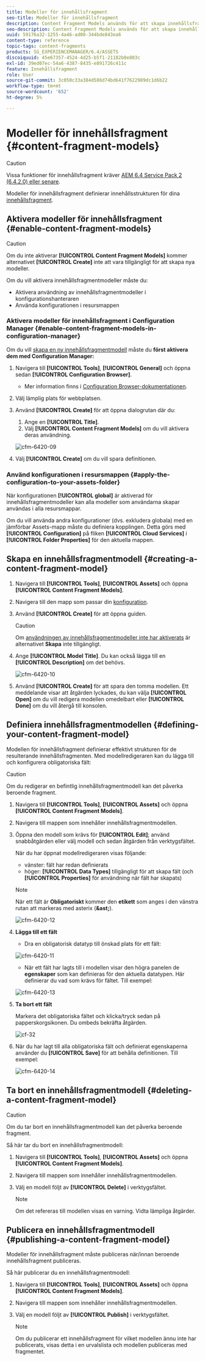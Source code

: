 ```yaml
---
title: Modeller för innehållsfragment
seo-title: Modeller för innehållsfragment
description: Content Fragment Models används för att skapa innehållsfragment med strukturerat innehåll.
seo-description: Content Fragment Models används för att skapa innehållsfragment med strukturerat innehåll.
uuid: 59176a32-1255-4a46-ad00-344bde843ea6
content-type: reference
topic-tags: content-fragments
products: SG_EXPERIENCEMANAGER/6.4/ASSETS
discoiquuid: 45e67357-4524-4d25-b5f1-21182b8e803c
exl-id: 39ed07ec-54a6-4387-8435-e891726c411c
feature: Innehållsfragment
role: User
source-git-commit: 3c050c33a384d586d74bd641f7622989dc1d6b22
workflow-type: tm+mt
source-wordcount: '652'
ht-degree: 5%

---
```


# Modeller för innehållsfragment {#content-fragment-models}

>[!CAUTION]
>
>Vissa funktioner för innehållsfragment kräver [AEM 6.4 Service Pack 2 (6.4.2.0) eller senare](../release-notes/sp-release-notes.md).

Modeller för innehållsfragment definierar innehållsstrukturen för dina [innehållsfragment](content-fragments.md).

## Aktivera modeller för innehållsfragment {#enable-content-fragment-models}

>[!CAUTION]
>
>Om du inte aktiverar **[!UICONTROL Content Fragment Models]** kommer alternativet **[!UICONTROL Create]** inte att vara tillgängligt för att skapa nya modeller.

Om du vill aktivera innehållsfragmentmodeller måste du:

* Aktivera användning av innehållsfragmentmodeller i konfigurationshanteraren
* Använda konfigurationen i resursmappen

### Aktivera modeller för innehållsfragment i Configuration Manager {#enable-content-fragment-models-in-configuration-manager}

Om du vill [skapa en ny innehållsfragmentmodell](#creating-a-content-fragment-model) måste du **först aktivera dem med Configuration Manager:**

1. Navigera till **[!UICONTROL Tools]**, **[!UICONTROL General]** och öppna sedan **[!UICONTROL Configuration Browser]**.
   * Mer information finns i [Configuration Browser-dokumentationen](/help/sites-administering/configurations.md).
1. Välj lämplig plats för webbplatsen.
1. Använd **[!UICONTROL Create]** för att öppna dialogrutan där du:

   1. Ange en **[!UICONTROL Title]**.
   1. Välj **[!UICONTROL Content Fragment Models]** om du vill aktivera deras användning.

   ![cfm-6420-09](assets/cfm-6420-09.png)

1. Välj **[!UICONTROL Create]** om du vill spara definitionen.

### Använd konfigurationen i resursmappen {#apply-the-configuration-to-your-assets-folder}

När konfigurationen **[!UICONTROL global]** är aktiverad för innehållsfragmentmodeller kan alla modeller som användarna skapar användas i alla resursmappar.

Om du vill använda andra konfigurationer (dvs. exkludera globala) med en jämförbar Assets-mapp måste du definiera kopplingen. Detta görs med **[!UICONTROL Configuration]** på fliken **[!UICONTROL Cloud Services]** i **[!UICONTROL Folder Properties]** för den aktuella mappen.

## Skapa en innehållsfragmentmodell {#creating-a-content-fragment-model}

1. Navigera till **[!UICONTROL Tools]**, **[!UICONTROL Assets]** och öppna **[!UICONTROL Content Fragment Models]**.
1. Navigera till den mapp som passar din [konfiguration](#enable-content-fragment-models).
1. Använd **[!UICONTROL Create]** för att öppna guiden.

   >[!CAUTION]
   >
   >Om [användningen av innehållsfragmentmodeller inte har aktiverats](#enable-content-fragment-models) är alternativet **Skapa** inte tillgängligt.

1. Ange **[!UICONTROL Model Title]**. Du kan också lägga till en **[!UICONTROL Description]** om det behövs.

   ![cfm-6420-10](assets/cfm-6420-10.png)

1. Använd **[!UICONTROL Create]** för att spara den tomma modellen. Ett meddelande visar att åtgärden lyckades, du kan välja **[!UICONTROL Open]** om du vill redigera modellen omedelbart eller **[!UICONTROL Done]** om du vill återgå till konsolen.

## Definiera innehållsfragmentmodellen {#defining-your-content-fragment-model}

Modellen för innehållsfragment definierar effektivt strukturen för de resulterande innehållsfragmenten. Med modellredigeraren kan du lägga till och konfigurera obligatoriska fält:

>[!CAUTION]
>
>Om du redigerar en befintlig innehållsfragmentmodell kan det påverka beroende fragment.

1. Navigera till **[!UICONTROL Tools]**, **[!UICONTROL Assets]** och öppna **[!UICONTROL Content Fragment Models]**.

1. Navigera till mappen som innehåller innehållsfragmentmodellen.
1. Öppna den modell som krävs för **[!UICONTROL Edit]**; använd snabbåtgärden eller välj modell och sedan åtgärden från verktygsfältet.

   När du har öppnat modellredigeraren visas följande:

   * vänster: fält har redan definierats
   * höger: **[!UICONTROL Data Types]** tillgängligt för att skapa fält (och **[!UICONTROL Properties]** för användning när fält har skapats)

   >[!NOTE]
   >
   >När ett fält är **Obligatoriskt** kommer den **etikett** som anges i den vänstra rutan att markeras med asterix (**&amp;ast;**).

   ![cfm-6420-12](assets/cfm-6420-12.png)

1. **Lägga till ett fält**

   * Dra en obligatorisk datatyp till önskad plats för ett fält:

   ![cfm-6420-11](assets/cfm-6420-11.png)

   * När ett fält har lagts till i modellen visar den högra panelen de **egenskaper** som kan definieras för den aktuella datatypen. Här definierar du vad som krävs för fältet. Till exempel:

   ![cfm-6420-13](assets/cfm-6420-13.png)

1. **Ta bort ett fält**

   Markera det obligatoriska fältet och klicka/tryck sedan på papperskorgsikonen. Du ombeds bekräfta åtgärden.

   ![cf-32](assets/cf-32.png)

1. När du har lagt till alla obligatoriska fält och definierat egenskaperna använder du **[!UICONTROL Save]** för att behålla definitionen. Till exempel:

   ![cfm-6420-14](assets/cfm-6420-14.png)

## Ta bort en innehållsfragmentmodell {#deleting-a-content-fragment-model}

>[!CAUTION]
>
>Om du tar bort en innehållsfragmentmodell kan det påverka beroende fragment.

Så här tar du bort en innehållsfragmentmodell:

1. Navigera till **[!UICONTROL Tools]**, **[!UICONTROL Assets]** och öppna **[!UICONTROL Content Fragment Models]**.

1. Navigera till mappen som innehåller innehållsfragmentmodellen.
1. Välj en modell följt av **[!UICONTROL Delete]** i verktygsfältet.

   >[!NOTE]
   >
   >Om det refereras till modellen visas en varning. Vidta lämpliga åtgärder.

## Publicera en innehållsfragmentmodell {#publishing-a-content-fragment-model}

Modeller för innehållsfragment måste publiceras när/innan beroende innehållsfragment publiceras.

Så här publicerar du en innehållsfragmentmodell:

1. Navigera till **[!UICONTROL Tools]**, **[!UICONTROL Assets]** och öppna **[!UICONTROL Content Fragment Models]**.

1. Navigera till mappen som innehåller innehållsfragmentmodellen.
1. Välj en modell följt av **[!UICONTROL Publish]** i verktygsfältet.

   >[!NOTE]
   >
   >Om du publicerar ett innehållsfragment för vilket modellen ännu inte har publicerats, visas detta i en urvalslista och modellen publiceras med fragmentet.
